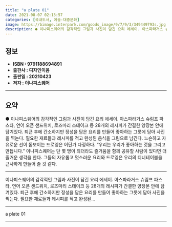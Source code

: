 ```yaml
---
title: "a plate 01"
date: 2021-08-07 02:13:57
categories: [국내도서, 예술-대중문화]
image: https://bimage.interpark.com/goods_image/9/7/9/3/349449793s.jpg
description: ● 이나피스퀘어의 감각적인 그림과 사진이 담긴 요리 에세이. 아스파라거스 슈림프 파스타, 연어 오픈 샌드위치, 로즈마리 스테이크 등 28개의 레시피가 간결한 양장본 안에 담겨있다. 퇴근 후에 간소하지만 정성을 담은 요리를 만들어 좋아하는 그릇에 담아 사진을 찍는다. 필요한 재료들과 레
---
```


## **정보**

- **ISBN : 9791188694891**
- **출판사 : 디자인이음**
- **출판일 : 20210423**
- **저자 : 이나피스퀘어**

------



## **요약**

●  이나피스퀘어의 감각적인 그림과 사진이 담긴 요리 에세이. 아스파라거스 슈림프 파스타, 연어 오픈 샌드위치, 로즈마리 스테이크 등 28개의 레시피가 간결한 양장본 안에 담겨있다. 퇴근 후에 간소하지만 정성을 담은 요리를 만들어 좋아하는 그릇에 담아 사진을 찍는다. 필요한 재료들과 레시피를 적고 완성된 음식을 그림으로 남긴다. 느슨하고 자유로운 선이 돋보이는 드로잉은 어딘가 다정하다. “우리는 우리가 좋아하는 것을 그리고 만듭니다.” 이나피스퀘어는 단 몇 명이 되더라도 즐거움을 함께 공유할 사람이 있다면 더 즐거운 생각을 한다. 그들의 자유롭고 멋스러운 요리와 드로잉은 우리의 디너테이블을 근사하게 만들어 줄 것 같다.

------

이나피스퀘어의 감각적인 그림과 사진이 담긴 요리 에세이. 아스파라거스 슈림프 파스타, 연어 오픈 샌드위치, 로즈마리 스테이크 등 28개의 레시피가 간결한 양장본 안에 담겨있다. 퇴근 후에 간소하지만 정성을 담은 요리를 만들어 좋아하는 그릇에 담아 사진을 찍는다. 필요한 재료들과 레시피를 적고 완성된... 

------


a plate 01 

------


